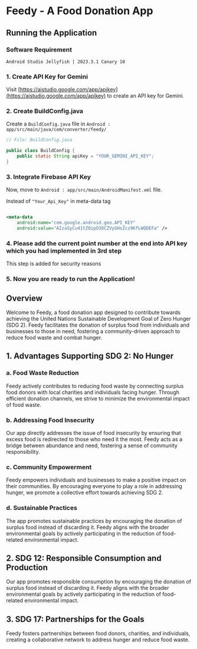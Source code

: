 # Feedy - A Food Donation App

## Running the Application

### Software Requirement

`Android Studio Jellyfish | 2023.3.1 Canary 10`

### 1. Create API Key for Gemini
Visit [https://aistudio.google.com/app/apikey](https://aistudio.google.com/app/apikey) to create an API key for Gemini.

### 2. Create BuildConfig.java
Create a `BuildConfig.java` file in `Android : app/src/main/java/com/converter/feedy/`

```java
// File: BuildConfig.java

public class BuildConfig {
    public static String apiKey = "YOUR_GEMINI_API_KEY";
}
```

### 3. Integrate Firebase API Key

Now, move to `Android : app/src/main/AndroidManifest.xml` file.

Instead of `"Your_Api_Key"` in meta-data tag

```xml

<meta-data
    android:name="com.google.android.geo.API_KEY"
    android:value="AIzaSyCu41tZOipO38CZVyGHsZcz9KfLWQDEFa" />
```

### 4. Please add the current point number at the end into API key which you had implemented in 3rd step

This step is added for security reasons

### 5. Now you are ready to run the Application!

## Overview

Welcome to Feedy, a food donation app designed to contribute towards achieving the United Nations Sustainable Development Goal of Zero Hunger (SDG 2). Feedy facilitates the donation of surplus food from individuals and businesses to those in need, fostering a community-driven approach to reduce food waste and combat hunger.

## 1. Advantages Supporting SDG 2: No Hunger

### a. Food Waste Reduction

Feedy actively contributes to reducing food waste by connecting surplus food donors with local charities and individuals facing hunger. Through efficient donation channels, we strive to minimize the environmental impact of food waste.

### b. Addressing Food Insecurity

Our app directly addresses the issue of food insecurity by ensuring that excess food is redirected to those who need it the most. Feedy acts as a bridge between abundance and need, fostering a sense of community responsibility.

### c. Community Empowerment

Feedy empowers individuals and businesses to make a positive impact on their communities. By encouraging everyone to play a role in addressing hunger, we promote a collective effort towards achieving SDG 2.

### d. Sustainable Practices

The app promotes sustainable practices by encouraging the donation of surplus food instead of discarding it. Feedy aligns with the broader environmental goals by actively participating in the reduction of food-related environmental impact.

## 2. SDG 12: Responsible Consumption and Production

Our app promotes responsible consumption by encouraging the donation of surplus food instead of discarding it. Feedy aligns with the broader environmental goals by actively participating in the reduction of food-related environmental impact.

## 3. SDG 17: Partnerships for the Goals

Feedy fosters partnerships between food donors, charities, and individuals, creating a collaborative network to address hunger and reduce food waste.
